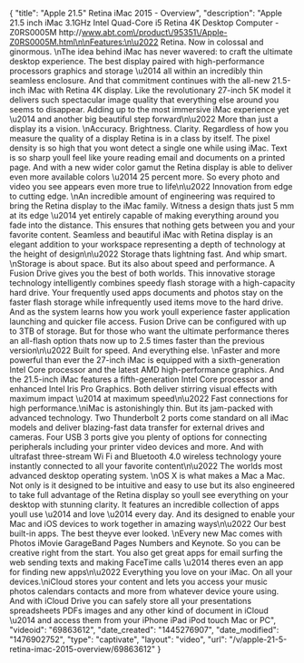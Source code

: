 {
    "title": "Apple 21.5\" Retina iMac 2015 - Overview",
    "description": "Apple 21.5  inch iMac 3.1GHz Intel Quad-Core i5 Retina 4K Desktop Computer - Z0RS0005M http:\/\/www.abt.com\/product\/95351\/Apple-Z0RS0005M.html\n\nFeatures:\n\u2022 Retina. Now in colossal and ginormous. \nThe idea behind iMac has never wavered: to craft the ultimate desktop experience. The best display paired with high-performance processors graphics and storage \u2014 all within an incredibly thin seamless enclosure. And that commitment continues with the all-new 21.5-inch iMac with Retina 4K display. Like the revolutionary 27-inch 5K model it delivers such spectacular image quality that everything else around you seems to disappear. Adding up to the most immersive iMac experience yet \u2014 and another big beautiful step forward\n\u2022 More than just a display its a vision. \nAccuracy. Brightness. Clarity. Regardless of how you measure the quality of a display Retina is in a class by itself. The pixel density is so high that you wont detect a single one while using iMac. Text is so sharp youll feel like youre reading email and documents on a printed page. And with a new wider color gamut the Retina display is able to deliver even more available colors \u2014 25 percent more. So every photo and video you see appears even more true to life\n\u2022 Innovation from edge to cutting edge. \nAn incredible amount of engineering was required to bring the Retina display to the iMac family. Witness a design thats just 5 mm at its edge \u2014 yet entirely capable of making everything around you fade into the distance. This ensures that nothing gets between you and your favorite content. Seamless and beautiful iMac with Retina display is an elegant addition to your workspace representing a depth of technology at the height of design\n\u2022 Storage thats lightning fast. And whip smart. \nStorage is about space. But its also about speed and performance. A Fusion Drive gives you the best of both worlds. This innovative storage technology intelligently combines speedy flash storage with a high-capacity hard drive. Your frequently used apps documents and photos stay on the faster flash storage while infrequently used items move to the hard drive. And as the system learns how you work youll experience faster application launching and quicker file access. Fusion Drive can be configured with up to 3TB of storage. But for those who want the ultimate performance theres an all-flash option thats now up to 2.5 times faster than the previous version\n\u2022 Built for speed. And everything else. \nFaster and more powerful than ever the 27-inch iMac is equipped with a sixth-generation Intel Core processor and the latest AMD high-performance graphics. And the 21.5-inch iMac features a fifth-generation Intel Core processor and enhanced Intel Iris Pro Graphics. Both deliver stirring visual effects with maximum impact \u2014 at maximum speed\n\u2022 Fast connections for high performance.\niMac is astonishingly thin. But its jam-packed with advanced technology. Two Thunderbolt 2 ports come standard on all iMac models and deliver blazing-fast data transfer for external drives and cameras. Four USB 3 ports give you plenty of options for connecting peripherals including your printer video devices and more. And with ultrafast three-stream Wi Fi and Bluetooth 4.0 wireless technology youre instantly connected to all your favorite content\n\u2022 The worlds most advanced desktop operating system. \nOS X is what makes a Mac a Mac. Not only is it designed to be intuitive and easy to use but its also engineered to take full advantage of the Retina display so youll see everything on your desktop with stunning clarity. It features an incredible collection of apps youll use \u2014 and love \u2014 every day. And its designed to enable your Mac and iOS devices to work together in amazing ways\n\u2022 Our best built-in apps. The best theyve ever looked. \nEvery new Mac comes with Photos iMovie GarageBand Pages Numbers and Keynote. So you can be creative right from the start. You also get great apps for email surfing the web sending texts and making FaceTime calls \u2014 theres even an app for finding new apps\n\u2022 Everything you love on your iMac. On all your devices.\niCloud stores your content and lets you access your music photos calendars contacts and more from whatever device youre using. And with iCloud Drive you can safely store all your presentations spreadsheets PDFs images and any other kind of document in iCloud \u2014 and access them from your iPhone iPad iPod touch Mac or PC",
    "videoid": "69863612",
    "date_created": "1445276907",
    "date_modified": "1476902752",
    "type": "captivate",
    "layout": "video",
    "url": "\/v\/apple-21-5-retina-imac-2015-overview\/69863612"
}